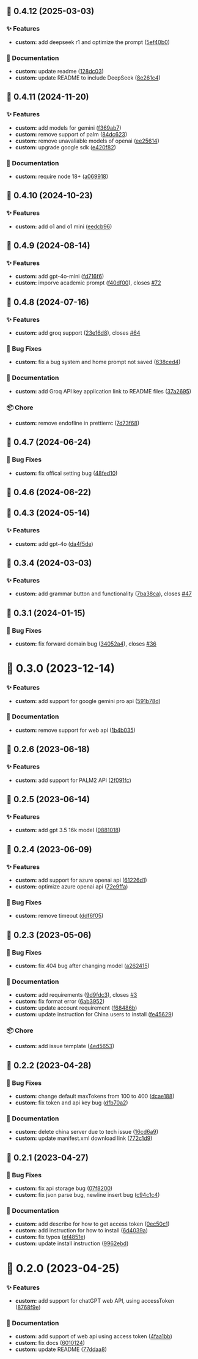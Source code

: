 ## :tada: 0.4.12 (2025-03-03)

### :sparkles: Features

- **custom:** add deepseek r1 and optimize the prompt
  ([5ef40b0](https://github.com/Kuingsmile/word-GPT-Plus/commit/5ef40b0))

### :pencil: Documentation

- **custom:** update readme
  ([128dc03](https://github.com/Kuingsmile/word-GPT-Plus/commit/128dc03))
- **custom:** update README to include DeepSeek
  ([8e261c4](https://github.com/Kuingsmile/word-GPT-Plus/commit/8e261c4))

## :tada: 0.4.11 (2024-11-20)

### :sparkles: Features

- **custom:** add models for gemini
  ([f369ab7](https://github.com/Kuingsmile/word-GPT-Plus/commit/f369ab7))
- **custom:** remove support of palm
  ([84dc623](https://github.com/Kuingsmile/word-GPT-Plus/commit/84dc623))
- **custom:** remove unavaliable models of openai
  ([ee25614](https://github.com/Kuingsmile/word-GPT-Plus/commit/ee25614))
- **custom:** upgrade google sdk
  ([e420f82](https://github.com/Kuingsmile/word-GPT-Plus/commit/e420f82))

### :pencil: Documentation

- **custom:** require node 18+
  ([a069918](https://github.com/Kuingsmile/word-GPT-Plus/commit/a069918))

## :tada: 0.4.10 (2024-10-23)

### :sparkles: Features

- **custom:** add o1 and o1 mini
  ([eedcb96](https://github.com/Kuingsmile/word-GPT-Plus/commit/eedcb96))

## :tada: 0.4.9 (2024-08-14)

### :sparkles: Features

- **custom:** add gpt-4o-mini
  ([fd716f6](https://github.com/Kuingsmile/word-GPT-Plus/commit/fd716f6))
- **custom:** imporve academic prompt
  ([f40df00](https://github.com/Kuingsmile/word-GPT-Plus/commit/f40df00)),
  closes [#72](https://github.com/Kuingsmile/word-GPT-Plus/issues/72)

## :tada: 0.4.8 (2024-07-16)

### :sparkles: Features

- **custom:** add groq support
  ([23e16d8](https://github.com/Kuingsmile/word-GPT-Plus/commit/23e16d8)),
  closes [#64](https://github.com/Kuingsmile/word-GPT-Plus/issues/64)

### :bug: Bug Fixes

- **custom:** fix a bug system and home prompt not saved
  ([638ced4](https://github.com/Kuingsmile/word-GPT-Plus/commit/638ced4))

### :pencil: Documentation

- **custom:** add Groq API key application link to README files
  ([37a2695](https://github.com/Kuingsmile/word-GPT-Plus/commit/37a2695))

### :package: Chore

- **custom:** remove endofline in prettierrc
  ([7d73f68](https://github.com/Kuingsmile/word-GPT-Plus/commit/7d73f68))

## :tada: 0.4.7 (2024-06-24)

### :bug: Bug Fixes

- **custom:** fix offical setting bug
  ([48fed10](https://github.com/Kuingsmile/word-GPT-Plus/commit/48fed10))

## :tada: 0.4.6 (2024-06-22)

## :tada: 0.4.3 (2024-05-14)

### :sparkles: Features

- **custom:** add gpt-4o
  ([da4f5de](https://github.com/Kuingsmile/word-GPT-Plus/commit/da4f5de))

## :tada: 0.3.4 (2024-03-03)

### :sparkles: Features

- **custom:** add grammar button and functionality
  ([7ba38ca](https://github.com/Kuingsmile/word-GPT-Plus/commit/7ba38ca)),
  closes [#47](https://github.com/Kuingsmile/word-GPT-Plus/issues/47)

## :tada: 0.3.1 (2024-01-15)

### :bug: Bug Fixes

- **custom:** fix forward domain bug
  ([34052a4](https://github.com/Kuingsmile/word-GPT-Plus/commit/34052a4)),
  closes [#36](https://github.com/Kuingsmile/word-GPT-Plus/issues/36)

# :tada: 0.3.0 (2023-12-14)

### :sparkles: Features

- **custom:** add support for google gemini pro api
  ([591b78d](https://github.com/Kuingsmile/word-GPT-Plus/commit/591b78d))

### :pencil: Documentation

- **custom:** remove support for web api
  ([1b4b035](https://github.com/Kuingsmile/word-GPT-Plus/commit/1b4b035))

## :tada: 0.2.6 (2023-06-18)

### :sparkles: Features

- **custom:** add support for PALM2 API
  ([2f091fc](https://github.com/Kuingsmile/word-GPT-Plus/commit/2f091fc))

## :tada: 0.2.5 (2023-06-14)

### :sparkles: Features

- **custom:** add gpt 3.5 16k model
  ([0881018](https://github.com/Kuingsmile/word-GPT-Plus/commit/0881018))

## :tada: 0.2.4 (2023-06-09)

### :sparkles: Features

- **custom:** add support for azure openai api
  ([61226d1](https://github.com/Kuingsmile/word-GPT-Plus/commit/61226d1))
- **custom:** optimize azure openai api
  ([72e9ffa](https://github.com/Kuingsmile/word-GPT-Plus/commit/72e9ffa))

### :bug: Bug Fixes

- **custom:** remove timeout
  ([ddf6f05](https://github.com/Kuingsmile/word-GPT-Plus/commit/ddf6f05))

## :tada: 0.2.3 (2023-05-06)

### :bug: Bug Fixes

- **custom:** fix 404 bug after changing model
  ([a262415](https://github.com/Kuingsmile/word-GPT-Plus/commit/a262415))

### :pencil: Documentation

- **custom:** add requirements
  ([9d9fdc3](https://github.com/Kuingsmile/word-GPT-Plus/commit/9d9fdc3)),
  closes [#3](https://github.com/Kuingsmile/word-GPT-Plus/issues/3)
- **custom:** fix format error
  ([6ab3952](https://github.com/Kuingsmile/word-GPT-Plus/commit/6ab3952))
- **custom:** update account requirement
  ([f68486b](https://github.com/Kuingsmile/word-GPT-Plus/commit/f68486b))
- **custom:** update instruction for China users to install
  ([fe45629](https://github.com/Kuingsmile/word-GPT-Plus/commit/fe45629))

### :package: Chore

- **custom:** add issue template
  ([4ed5653](https://github.com/Kuingsmile/word-GPT-Plus/commit/4ed5653))

## :tada: 0.2.2 (2023-04-28)

### :bug: Bug Fixes

- **custom:** change default maxTokens from 100 to 400
  ([dcae188](https://github.com/Kuingsmile/word-GPT-Plus/commit/dcae188))
- **custom:** fix token and api key bug
  ([dfb70a2](https://github.com/Kuingsmile/word-GPT-Plus/commit/dfb70a2))

### :pencil: Documentation

- **custom:** delete china server due to tech issue
  ([16cd6a9](https://github.com/Kuingsmile/word-GPT-Plus/commit/16cd6a9))
- **custom:** update manifest.xml download link
  ([772c1d9](https://github.com/Kuingsmile/word-GPT-Plus/commit/772c1d9))

## :tada: 0.2.1 (2023-04-27)

### :bug: Bug Fixes

- **custom:** fix api storage bug
  ([07f8200](https://github.com/Kuingsmile/word-GPT-Plus/commit/07f8200))
- **custom:** fix json parse bug, newline insert bug
  ([c94c1c4](https://github.com/Kuingsmile/word-GPT-Plus/commit/c94c1c4))

### :pencil: Documentation

- **custom:** add describe for how to get access token
  ([0ec50c1](https://github.com/Kuingsmile/word-GPT-Plus/commit/0ec50c1))
- **custom:** add instruction for how to install
  ([6d4039a](https://github.com/Kuingsmile/word-GPT-Plus/commit/6d4039a))
- **custom:** fix typos
  ([ef4851e](https://github.com/Kuingsmile/word-GPT-Plus/commit/ef4851e))
- **custom:** update install instruction
  ([9962ebd](https://github.com/Kuingsmile/word-GPT-Plus/commit/9962ebd))

# :tada: 0.2.0 (2023-04-25)

### :sparkles: Features

- **custom:** add support for chatGPT web API, using accessToken
  ([8768f9e](https://github.com/Kuingsmile/word-GPT-Plus/commit/8768f9e))

### :pencil: Documentation

- **custom:** add support of web api using access token
  ([4faa1bb](https://github.com/Kuingsmile/word-GPT-Plus/commit/4faa1bb))
- **custom:** fix docs
  ([6010124](https://github.com/Kuingsmile/word-GPT-Plus/commit/6010124))
- **custom:** update README
  ([77ddaa8](https://github.com/Kuingsmile/word-GPT-Plus/commit/77ddaa8))
